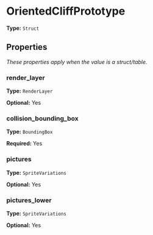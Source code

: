 # OrientedCliffPrototype

**Type:** `Struct`

## Properties

*These properties apply when the value is a struct/table.*

### render_layer

**Type:** `RenderLayer`

**Optional:** Yes

### collision_bounding_box

**Type:** `BoundingBox`

**Required:** Yes

### pictures

**Type:** `SpriteVariations`

**Optional:** Yes

### pictures_lower

**Type:** `SpriteVariations`

**Optional:** Yes

